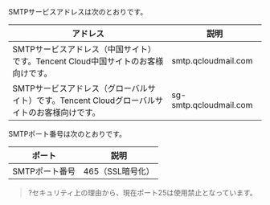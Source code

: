 SMTPサービスアドレスは次のとおりです。

| アドレス | 説明 | 
|---------|---------|
| SMTPサービスアドレス（中国サイト）です。Tencent Cloud中国サイトのお客様向けです。 | smtp.qcloudmail.com | 
|SMTPサービスアドレス（グローバルサイト）です。Tencent Cloudグローバルサイトのお客様向けです。|sg-smtp.qcloudmail.com|

SMTPポート番号は次のとおりです。

| ポート | 説明 | 
|---------|---------|
| SMTPポート番号 | 465（SSL暗号化） | 

>?セキュリティ上の理由から、現在ポート25は使用禁止となっています。
